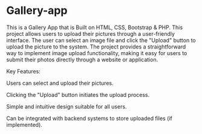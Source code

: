 # Gallery-app
This is a Gallery App that is Built on HTML, CSS, Bootstrap &amp; PHP.
This project allows users to upload their pictures through a user-friendly interface. The user can select an image file and click the "Upload" button to upload the picture to the system. The project provides a straightforward way to implement image upload functionality, making it easy for users to submit their photos directly through a website or application.

Key Features:

Users can select and upload their pictures.

Clicking the "Upload" button initiates the upload process.

Simple and intuitive design suitable for all users.

Can be integrated with backend systems to store uploaded files (if implemented).
